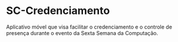 # SC-Credenciamento
Aplicativo móvel que visa facilitar o credenciamento e o controle de presença durante o evento da Sexta Semana da Computação.
